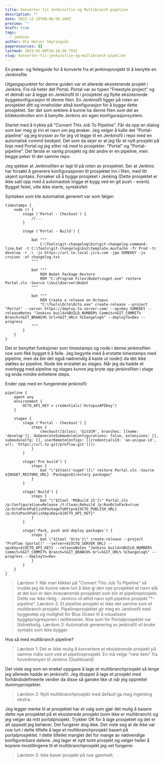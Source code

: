 ```yaml
---
title: Konverter til Jenkinsfile og Multibranch pipeline
description: ""
date: 2022-12-19T08:06:58.266Z
preview: ""
draft: true
tags:
  - jenkins
author: Ole Halvor Smylingsås
pageresources: {}
lastmod: 2023-01-09T18:18:20.793Z
slug: konverter-til-jenkinsfile-og-multibranch-pipeline
---
```


En prøve- og feileguide for å konverte fra et jenkinsprosjekt til å benytte en Jenkinsfile
<!--more-->

Utgangspunktet for denne guiden var et allerede eksisterende projekt i Jenkins. Fra nå heter det Portal. Portal var av typen "Freestyle project" og et delmål var å legge en Jenkinsfil til i prosjektet og flytte eksisterende byggekonfigurasjon til denne filen. En Jenkinsfil ligger på roten av prosjektet ditt og inneholder altså konfigurasjon for å bygge dette prosjektet. Ser det som enklere å kunne ha denne filen som del av kildekontrollen enn å benytte Jenkins sin egen konfigurasjonsystem.

Startet med å trykke på "Convert This Job To Pipeline". Får da opp en dialog som ber meg gi inn et navn om jeg ønsker. Jeg velger å kalle det "Portal-pipeline" og jeg krysser av for jeg vil legge til en Jenkinsfil i repo med en automatisk commit beskjed. Det som da skjer er at jeg får et nytt prosjekt på linje med Portal og jeg sitter nå med to prosjekter: "Portal" og "Portal-pipeline". Det første er vanlig prosjekt og det andre er en pipeline, men begge peker til det samme repo.

Jeg sjekker at Jenkinsfilen er lagt til på roten av prosjektet. Ser at Jenkins har forsøkt å generere konfigurasjonen til prosjektet inn i filen, med litt ukjent syntaks. Forsøker så å bygge prosjeket i Jenking (Dette prosjektet er ikke satt opp med å automastisk trigge et bygg ved en git push - event). Bygget feilet, ville ikke starte, syntaksfeil

Syntaken som ble automatisk generert var som følger:
```
timestamps {
    node () {
        stage ('Portal - Checkout') {
 	        //...
	    }
 
        stage ('Portal - Build') {
        
            bat """ 
                C:\Tools\git-changelog\bin\git-changelog-command-line.bat -t C:\Tools\git-changelog\bin\template.mustache -fr Prod -tr develop -r .\ -js https://url.to.local.jira.com -jpw SOMEKEY -ju cruisec -of changelog.txt 
            """
            
            bat """ 
                REM NuGet Package Restore
                REM "C:\Program Files\NuGet\nuget.exe" restore Portal.sln -Source \\buildserver\NuGet 
            """
            
            bat """ 
                REM Create a release on Octopus
                "C:\Tools\Octo\Octo.exe" create-release --project "Portal" --server https://deploy.to.server.com/ --apiKey SOMEKEY --releaseNotes "Jenkins build=%BUILD_NUMBER% Commit=%GIT_COMMIT% Branch=%GIT_BRANCH% Url=%GIT_URL% %Changelog%" --deployTo=Dev --progress 
            """ 
        }
    }
}
```
Det er benyttet funksjoner som timestamps og node i denne jenkinsfilen noe som fikk bygget ti å feile. Jeg begynte med å erstatte timestamps med pipeline, men da ble det også nødvendig å kaste ut node() da det ikke støttes av pipeline. Node ble erstattet av stages. Når jeg da hadde et overbygg med pipeline og stages kunne jeg bryte opp jenkinsfilen i stage og enda mindre enhetene steps.

Ender opp med en fungerende jenkinsfil:
```
pipeline {
    agent any
	environment {
		OCTO_API_KEY = credentials('OctopusAPIKey')
    }
	
	stages {
		stage ('Portal - Checkout') {
			steps {
				checkout([$class: 'GitSCM', branches: [[name: 'develop']], doGenerateSubmoduleConfigurations: false, extensions: [], submoduleCfg: [], userRemoteConfigs: [[credentialsId: 'an-unique-id', url: 'https://url.to.git/proflow.git']]]) 
			} 			
		}

		stage('Pre build') { 
			steps {
				bat "\"${tool('nuget')}\" restore Portal.sln -Source ${NUGET_RESTORE_URL} -PackagesDirectory packages"
			}
		}
		
		stage('Build') { 
			steps { 
				bat "\"${tool 'MSBuild 15'}\" Portal.sln /p:Configuration=Release /t:Clean;Rebuild /p:RunOctoPack=true /p:OctoPackPublishPackageToHttp=${OCTO_PUBLISH_URL} /p:OctoPackPublishApiKey=${OCTO_API_KEY}"
			}
		}
				
		stage('Pack, push and deploy packages') {
			steps {
				bat \"${tool 'Octo'}\" create-release --project "ProFlow (portal)" --server=${OCTO_SERVER_URL} --apiKey=${OCTO_API_KEY} --releaseNotes "Jenkins build=%BUILD_NUMBER% Commit=%GIT_COMMIT% Branch=%GIT_BRANCH% Url=%GIT_URL% %Changelog%" --progress --deployto=Dev	
			}			
		}
	}
}
```

> Lærdom 1: Når man klikker på "Convert This Job To Pipeline" så trudde jeg de kunne være lurt å ikke gi den nye prosjektet et navn slik at det kun er den inneværende prosjektet som blir et pipelineprosjekt. Dette var ikke riktig - Jenkins vil alltid navn nytt pipeline prosjekt "*-pipeline". 
> Lærdom 2: Et pipeline prosjekt er ikke det samme som et multibranch prosjekt. Pipelineprosjektet gir meg en Jenkinsfil med byggestep og mulighet for Blue Ocean til å visualisere byggeprogresjonen i nettleseren. Noe som for Portalprosjektet var tilstrekkelig.
> Lærdom 3: Automatisk generering av jenkinsfil vil bruke syntaks som ikke bygger.

Hva så med multibranch pipeline?

> Lærdom 1: Det er ikke mulig å konvertere et eksisterende prosjekt på samme måte som ved et pipelineprosjekt. En må velge "new item" fra hovedmenyen til Jenkins (Dashboard)

Det viste seg som en enekel oppgave å lage et multibranchprosjekt så lenge jeg allerede hadde en jenkinsfil. Jeg droppet å lage et prosjekt med forhåndsdefineerte verdier da disse så ganske like ut når jeg opprettet dummyprosjekter.

> Lærdom 2: Nytt multibranchprosjekt med default ga meg ingenting ekstra.

Jeg legger merke til at prosjektet har et valg som gjør det mulig å basere dette nye prosjektet på et eksisterede prosjekt (som ikke er multibranch) og jeg velger da mitt portalprosjekt. Trykker OK for å lage prosjektet og det er alt oppsett jeg behøver. Det fungerer dog ikke. Det viste seg at de ikke var noe lurt i dette tilfelle å lage et multibranchprosjekt basert på portalprosjektet. I dette tilfellet manglet det for mange av nødvendige konfigurerbare delene. Jeg lager et nytt tomt prosjekt og velger heller å kopiere innstillingene til et multibranchprosjekt jeg vet fungerer. 

> Lærdom 3: ikke baser prosjekt på noe gammelt.


